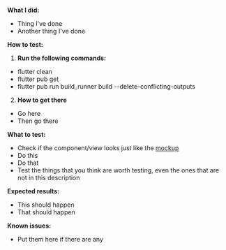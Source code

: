 
**What I did:**
- Thing I’ve done
- Another thing I've done

**How to test:**
1. **Run the following commands:**
+ flutter clean
+ flutter pub get
+ flutter pub run build_runner build --delete-conflicting-outputs
2. **How to get there**
+ Go here
+ Then go there

**What to test:**
+ Check if the component/view looks just like the [mockup](https://www.figma.com/file/Qs15Ulm6qkEpBLgQD5Ri80/Zro-Mobile?node-id=4658%3A55)
+ Do this
+ Do that
+ Test the things that you think are worth testing, even the ones that are not in this description

**Expected results:**
+ This should happen
+ That should happen

**Known issues:**
+ Put them here if there are any

